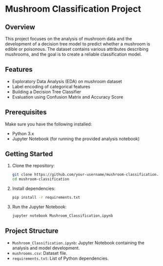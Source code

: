 # Mushroom Classification Project

## Overview
This project focuses on the analysis of mushroom data and the development of a decision tree model to predict whether a mushroom is edible or poisonous. The dataset contains various attributes describing mushrooms, and the goal is to create a reliable classification model.

## Features
- Exploratory Data Analysis (EDA) on mushroom dataset
- Label encoding of categorical features
- Building a Decision Tree Classifier
- Evaluation using Confusion Matrix and Accuracy Score

## Prerequisites
Make sure you have the following installed:
- Python 3.x
- Jupyter Notebook (for running the provided analysis notebook)

## Getting Started
1. Clone the repository:
   ```bash
   git clone https://github.com/your-username/mushroom-classification.git
   cd mushroom-classification
   ```

2. Install dependencies:
   ```bash
   pip install -r requirements.txt
   ```

3. Run the Jupyter Notebook:
   ```bash
   jupyter notebook Mushroom_Classification.ipynb
   ```

## Project Structure
- `Mushroom_Classification.ipynb`: Jupyter Notebook containing the analysis and model development.
- `mushrooms.csv`: Dataset file.
- `requirements.txt`: List of Python dependencies.
